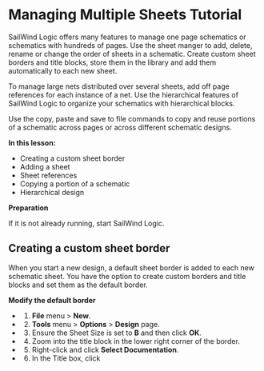 # Managing Multiple Sheets Tutorial
SailWind Logic offers many features to manage one page schematics or schematics with hundreds of pages. Use the sheet manger to add, delete, rename or change the order of sheets in a schematic. Create custom sheet borders and title blocks, store them in the library and add them automatically to each new sheet.

To manage large nets distributed over several sheets, add off page references for each instance of a net. Use the hierarchical features of SailWind Logic to organize your schematics with hierarchical blocks.

Use the copy, paste and save to file commands to copy and reuse portions of a schematic across pages or across different schematic designs.

****In this lesson:****

- Creating a custom sheet border
- Adding a sheet
- Sheet references
- Copying a portion of a schematic
- Hierarchical design

****Preparation****

If it is not already running, start SailWind Logic.

## Creating a custom sheet border
When you start a new design, a default sheet border is added to each new schematic sheet. You have the option to create custom borders and title blocks and set them as the default border.

****Modify the default border****

- 1. **File** menu > **New**.
- 2. **Tools** menu > **Options** > **Design** page.
- 3. Ensure the Sheet Size is set to **B** and then click **OK**.
- 4. Zoom into the title block in the lower right corner of the border.
- 5. Right-click and click **Select Documentation**.
- 6. In the Title box, click **<Title>.**
- 7. Right-click and click **Properties.**
- 8. In the Field Properties dialog box, type your company name in the **Value** box and click **OK**.

9. Click in empty space to deselect the company name.

****Save the customized border to the library****

You can save the border to the library for reuse.

- 1. Right-click > Select Drafting Items.
- 2. Select a segment of the border. **Result:** The whole border and title block are selected.
- 3. Right-click and click **Save to Library.**
- 4. In the Save Drafting Item to Library dialog box, switch the Library to the **preview** library.
- 5. In the Name of Item box, type **MYBORDER**.
- 6. Click **OK**.

****Set the default sheet border****

You can change the current default border to a custom border.

- 1. **Tools** menu > **Options** > **Design** page.
- 2. In the Sheet area, click **Choose**.
- 3. In the Get Drafting Item from Library dialog box, in the filter area, switch the Library to the **preview** library.
- 4. In the Drafting Items list, click the **MYBORDER**.
- 5. Click **OK** to close the Get Drafting Item from Library dialog box.
- 6. Click **OK** to close the Options dialog box.

## Adding a sheet
Add, delete, and modify sheets and sheet location using the Sheets dialog box.

****To add a sheet:****

- 1. **Setup** menu > **Sheets**.
- 2. Click **Add** to increase the sheets to two.
- 3. Click **Close** to exit the Sheets dialog box.

**Tip:** The Sheets dialog box contains buttons to move sheets Up and Down in the sheet order. A rename function also exists that renames sheets.

4. Note how the custom border was automatically added to the new sheet.

**Tip:** Setting a new default border affects only new sheets. It does not update the border of existing sheets. To change the sheet border on an existing sheet, delete the border and use the Add 2D Line from Library command on the Design toolbar to add a custom border.

## Off page references
A SailWind Logic schematic database contains all sheets of the schematic. This feature provides for automated insertion of page references for all nets connected with off page symbols. You add the references to schematic when the off page reference feature is enabled.

****Open a schematic****

- 1. Open the file named **preview.sch** found in \ SailWind Projects\Samples.
- 2. Zoom into the upper left portion of the schematic around the A[00-14] bus.
- 3. On the **Tools** menu, click **Options**.
- 4. In the Off-Sheet Labels area, select the **Show Off-page Sheet Numbers** check box.
- 5. Click **OK**.

**Result:** A [1] appears under the A[00:14] bus name. This indicates that another instance of the bus is also located on page 1 of the schematic.

**Tip:** You can create a report file that lists the locations of all nets in the design. On the File menu, click Reports, and select the Off-page check box.

## Copying a portion of a schematic
You can copy and paste, or save to a file, a group of items for use on other sheets or other schematics.

**1. **Right-click** > **Select Anything**.**

2. Using area selection, create a selection box around U7 as shown below.

![](/logic/tutorial/13/_page_2_Figure_14.jpeg)

- 3. **Right-click** and click **Copy**.
- 4. In the Sheet list on the toolbar, select the **Power** schematic.
- 5. **Right-click** and click **Paste** and then click to place the object.
- 6. Zoom into the part and notice the nets on the left side have off-page symbols attached.
- 7. Do not save a copy of the file.

**Tip:** You use the right-click > Save to File command to save a portion of the schematic to a file and later use the Paste from File command on the Edit menu to add to a schematic.

## Hierarchical design
In hierarchical designs, basic block diagrams are used to represent interconnect between logical functions of a design. Typically, these block diagrams are shown on the first page of the schematic to aid in the navigation among various functions in the schematic. The logical blocks represent the underlying schematic for that portion of the design.

In SailWind Logic you create and add logical blocks, called hierarchical symbols, and link them directly to a subset of the SailWind Logic schematic.

****Hierarchical design example:****

![](/logic/tutorial/13/_page_3_Figure_5.jpeg)

To create a hierarchical schematic in SailWind Logic, you either create the hierarchical symbols first using the Decal Wizard or select a sheet and automatically define a symbol to represent its content. See SailWind Logic Help for detailed steps in creating a hierarchical design.

**You completed the managing multiple sheets tutorial.**